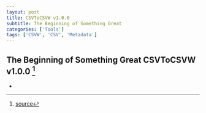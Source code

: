 ```yaml
---
layout: post
title: CSVToCSVW v1.0.0
subtitle: The Beginning of Something Great
categories: ['Tools']
tags: ['CSVW', 'CSV', 'Metadata']
---
```


## The Beginning of Something Great CSVToCSVW v1.0.0 [^fn1]

-

[^fn1]: [source](https://github.com/Mat-O-Lab/CSVtoCSVW/releases/tag/v1.0.0)